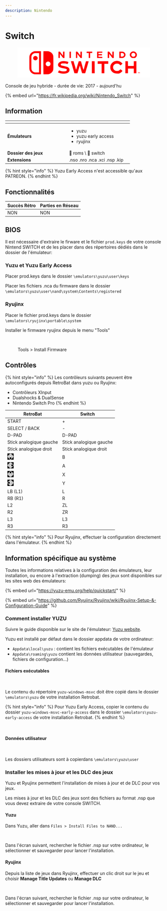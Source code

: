 ```yaml
---
description: Nintendo
---
```


# Switch

<div align="left">

<figure><img src="https://raw.githubusercontent.com/fabricecaruso/es-theme-carbon/52ff37c9e265587d006945a2ba695b5a962b3a3d/art/logos/switch.svg" alt=""><figcaption></figcaption></figure>

</div>

Console de jeu hybride - durée de vie: 2017 - aujourd'hu

{% embed url="https://fr.wikipedia.org/wiki/Nintendo_Switch" %}

## Information

<table data-header-hidden><thead><tr><th width="184"></th><th></th><th data-hidden></th></tr></thead><tbody><tr><td><strong>Émulateurs</strong></td><td><ul><li>yuzu</li><li>yuzu early access</li><li>ryujinx</li></ul></td><td></td></tr><tr><td><strong>Dossier des jeux</strong></td><td><span data-gb-custom-inline data-tag="emoji" data-code="1f4c1">📁</span> roms \ <span data-gb-custom-inline data-tag="emoji" data-code="1f4c2">📂</span> switch</td><td></td></tr><tr><td><strong>Extensions</strong></td><td>.nso .nro .nca .xci .nsp .kip</td><td></td></tr></tbody></table>

{% hint style="info" %}
Yuzu Early Access n'est accessible qu'aux PATREON.
{% endhint %}

## Fonctionnalités

| Succès Rétro | Parties en Réseau |
| ------------ | ----------------- |
| NON          | NON               |

## BIOS

Il est nécessaire d'extraire le firware et le fichier `prod.keys` de votre console Nintend SWITCH et de les placer dans des répertoires dédiés dans le dossier de l'émulateur:

### Yuzu et Yuzu Early Access

Placer prod.keys dans le dossier `\emulators\yuzu\user\keys`

Placer les fichiers .nca du firmware dans le dossier `\emulators\yuzu\user\nand\system\Contents\registered`

### Ryujinx

Placer le fichier prod.keys dans le dossier `\emulators\ryujinx\portable\system`

Installer le firmware ryujinx depuis le menu "Tools"

<div align="left">

<figure><img src="https://i.imgur.com/CVXr1y7.png" alt=""><figcaption><p>Tools > Install Firmware</p></figcaption></figure>

</div>

## Contrôles

{% hint style="info" %}
Les contrôleurs suivants peuvent être autoconfigurés depuis RetroBat dans yuzu ou Ryujinx:

* Contrôleurs XInput
* Dualshocks & DualSense
* Nintendo Switch Pro
{% endhint %}

| RetroBat                                                                           | Switch                  |
| ---------------------------------------------------------------------------------- | ----------------------- |
| START                                                                              | +                       |
| SELECT / BACK                                                                      | -                       |
| D-PAD                                                                              | D-PAD                   |
| Stick analogique gauche                                                            | Stick analogique gauche |
| Stick analogique droit                                                             | Stick analogique droit  |
| ![A](<../../../../.gitbook/assets/image (19).png>)                                 | B                       |
| ![B](<../../../../.gitbook/assets/image (6).png>)                                  | A                       |
| <img src="../../../../.gitbook/assets/image (34).png" alt="" data-size="original"> | X                       |
| <img src="../../../../.gitbook/assets/image (32).png" alt="" data-size="line">     | Y                       |
| LB (L1)                                                                            | L                       |
| RB (R1)                                                                            | R                       |
| L2                                                                                 | ZL                      |
| R2                                                                                 | ZR                      |
| L3                                                                                 | L3                      |
| R3                                                                                 | R3                      |

{% hint style="info" %}
Pour Ryujinx, effectuer la configuration directement dans l'émulateur.
{% endhint %}

## Information spécifique au système

Toutes les informations relatives à la configuration des émulateurs, leur installation, ou encore à l'extraction (dumping) des jeux sont disponibles sur les sites web des émulateurs:

{% embed url="https://yuzu-emu.org/help/quickstart/" %}

{% embed url="https://github.com/Ryujinx/Ryujinx/wiki/Ryujinx-Setup-&-Configuration-Guide" %}

### Comment installer YUZU

Suivre le guide disponible sur le site de l'émulateur: [Yuzu website](https://yuzu-emu.org/help/quickstart/#downloading-and-installing-yuzu).

Yuzu est installé par défaut dans le dossier appdata de votre ordinateur:

* `Appdata\local\yuzu` : contient les fichiers exécutables de l'émulateur
* `Appdata\roaming\yuzu` contient les données utilisateur (sauvegardes, fichiers de configuration...)

#### Fichiers exécutables

<div align="left">

<figure><img src="https://i.imgur.com/P8Pi1Ut.png" alt=""><figcaption></figcaption></figure>

</div>

Le contenu du répertoire `yuzu-windows-msvc` doit être copié dans le dossier `\emulators\yuzu` de votre installation Retrobat.

{% hint style="info" %}
Pour Yuzu Early Access, copier le contenu du dossier `yuzu-windows-msvc-early-access` dans le dossier `\emulators\yuzu-early-access` de votre installation Retrobat.
{% endhint %}

<div align="left">

<figure><img src="https://i.imgur.com/fq2gxNH.png" alt=""><figcaption></figcaption></figure>

</div>

#### Données utilisateur

<div align="left">

<figure><img src="https://i.imgur.com/CQhfYCR.png" alt=""><figcaption></figcaption></figure>

</div>

Les dossiers utilisateurs sont à copierdans `\emulators\yuzu\user`

### Installer les mises à jour et les DLC des jeux

Yuzu et Ryujinx permettent l'installation de mises à jour et de DLC pour vos jeux.&#x20;

Les mises à jour et les DLC des jeux sont des fichiers au format .nsp que vous devez extraire de votre console SWITCH.

#### Yuzu

Dans Yuzu, aller dans `Files > Install Files to NAND...`

<div align="left">

<figure><img src="https://i.imgur.com/B6jQIqZ.png" alt=""><figcaption></figcaption></figure>

</div>

Dans l'écran suivant, rechercher le fichier .nsp sur votre ordinateur, le sélectionner et sauvegarder pour lancer l'installation.

#### Ryujinx

Depuis la liste de jeux dans Ryujinx, effectuer un clic droit sur le jeu et choisir **Manage Title Updates** ou **Manage DLC**

<div align="left">

<figure><img src="https://i.imgur.com/uRMjmAE.png" alt=""><figcaption></figcaption></figure>

</div>

Dans l'écran suivant, rechercher le fichier .nsp sur votre ordinateur, le sélectionner et sauvegarder pour lancer l'installation.
